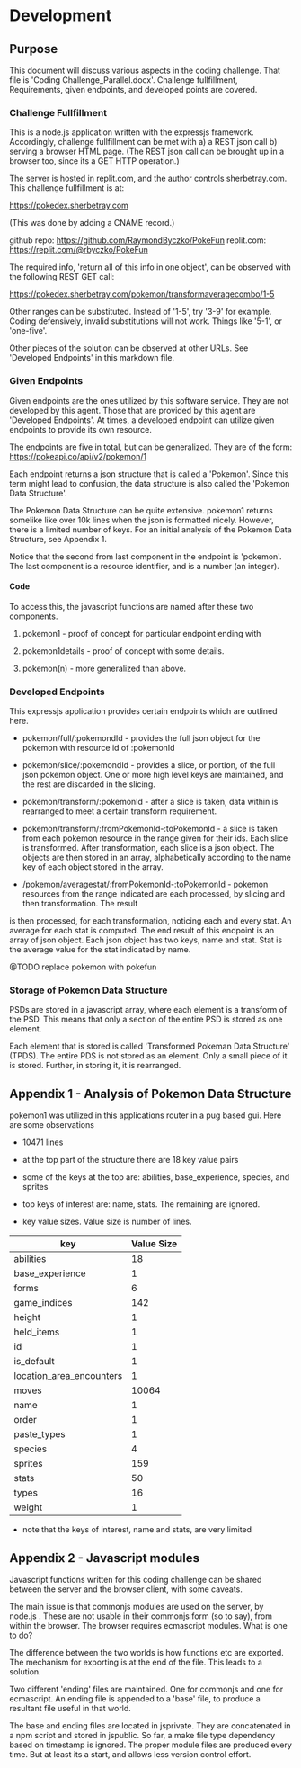 # Development

## Purpose

This document will discuss various aspects in the coding
challenge.  That file is 'Coding Challenge_Parallel.docx'.
Challenge fullfillment, Requirements, given endpoints, and
developed points are covered.

### Challenge Fullfillment

This is a node.js application written with the expressjs
framework.  Accordingly, challenge fullfillment can
be met with a) a REST json call b) serving a browser HTML
page.  (The REST json call can be brought up in a
browser too, since its a GET HTTP operation.)

The server is hosted in replit.com, and the author
controls sherbetray.com.  This challenge fullfillment
is at:

https://pokedex.sherbetray.com

(This was done by adding a CNAME record.)

github repo: https://github.com/RaymondByczko/PokeFun
replit.com: https://replit.com/@rbyczko/PokeFun

The required info, 'return all of this info in one object',
can be observed with the following REST GET call:

https://pokedex.sherbetray.com/pokemon/transformaveragecombo/1-5

Other ranges can be substituted.  Instead of '1-5', try
'3-9' for example. Coding defensively, invalid substitutions
will not work. Things like '5-1', or 'one-five'.

Other pieces of the solution can be observed at other URLs.
See 'Developed Endpoints' in this markdown file.

### Given Endpoints

Given endpoints are the ones utilized by this software
service.  They are not developed by this agent.  Those
that are provided by this agent are 'Developed Endpoints'.
At times, a developed endpoint can utilize given endpoints
to provide its own resource.

The endpoints are five in total, but can be generalized.
They are of the form: https://pokeapi.co/api/v2/pokemon/1

Each endpoint returns a json structure that is called a 'Pokemon'.
Since this term might lead to confusion, the data structure is also
called the 'Pokemon Data Structure'.

The Pokemon Data Structure can be quite extensive.
pokemon1 returns somelike like over 10k lines when the
json is formatted nicely.  However, there is a limited number
of keys.  For an initial analysis of the Pokemon Data
Structure, see Appendix 1.

Notice that the second from last component in the endpoint
is 'pokemon'.  The last component is a resource identifier,
and is a number (an integer).

#### Code

To access this, the javascript functions are named after
these two components.

1. pokemon1 - proof of concept for particular endpoint ending with
    
2. pokemon1details - proof of concept with some details.

3. pokemon(n) - more generalized than above.

### Developed Endpoints

This expressjs application provides certain endpoints
which are outlined here.

- pokemon/full/:pokemondId - provides the full json object for
the pokemon with resource id of :pokemonId
  
- pokemon/slice/:pokemondId - provides a slice, or portion, of the full json
pokemon object.  One or more high level keys are maintained, and the
  rest are discarded in the slicing.
  
- pokemon/transform/:pokemonId - after a slice is taken, data within
is rearranged to meet a certain transform requirement.
  
- pokemon/transform/:fromPokemonId-:toPokemonId - a slice is taken
from each pokemon resource in the range given for their ids. Each slice is
transformed.  After transformation, each slice is a json object.
The objects are then stored in an array, alphabetically according
to the name key of each object stored in the array.
  
- /pokemon/averagestat/:fromPokemonId-:toPokemonId - pokemon resources
from the range indicated are each processed, by slicing and then transformation. The result
  
is then processed, for each transformation, noticing each and every stat.  An average
for each stat is computed.  The end result of this endpoint is an array of
json object.  Each json object has two keys, name and stat.  Stat is the average value
for the stat indicated by name.
  
@TODO replace pokemon with pokefun

### Storage of Pokemon Data Structure

PSDs are stored in a javascript array, where each
element is a transform of the PSD.  This means that only
a section of the entire PSD is stored as one element.

Each element that is stored is called 'Transformed Pokeman Data Structure' 
(TPDS).  The entire PDS is not stored as an element.  Only
a small piece of it is stored.  Further, in storing it,
it is rearranged.

## Appendix 1 - Analysis of Pokemon Data Structure

pokemon1 was utilized in this applications router
in a pug based gui.  Here are some observations
- 10471 lines
- at the top part of the structure there are 18 key value pairs
- some of the keys at the top are: abilities, base_experience, species,
and sprites
  
- top keys of interest are: name, stats.  The remaining are ignored.
- key value sizes. Value size is number of lines.

| key | Value Size |
|-----|------------|
|abilities|18|
|base_experience|1|
|forms|6|
|game_indices|142|
|height|1|
|held_items|1|
|id|1|
|is_default|1|
|location_area_encounters|1|
|moves|10064|
|name|1|
|order|1|
|paste_types|1|
|species|4|
|sprites|159|
|stats|50|
|types|16|
|weight|1|

- note that the keys of interest, name and stats, are very limited

## Appendix 2 - Javascript modules

Javascript functions written for this coding challenge
can be shared between the server and the browser
client, with some caveats.

The main issue is that commonjs modules are used on the
server, by node.js .  These are not usable in their
commonjs form (so to say), from within the browser.
The browser requires ecmascript modules.  What is one
to do?

The difference between the two worlds is how functions
etc are exported.  The mechanism for exporting is at the
end of the file.  This leads to a solution.

Two different 'ending' files are maintained.  One
for commonjs and one for ecmascript.  An ending file
is appended to a 'base' file, to produce a resultant
file useful in that world.

The base and ending files are located in jsprivate.
They are concatenated in a npm script and stored
in jspublic.  So far, a make file type dependency
based on timestamp is ignored.  The proper module
files are produced every time.  But at least its
a start, and allows less version control effort.


